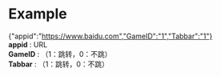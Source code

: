 Example  
================
{"appid":"https://www.baidu.com","GameID":"1","Tabbar":"1"}  
**appid** : URL  
**GameID** : （1：跳转，0：不跳）  
**Tabbar** : （1：跳转，0：不跳） 
